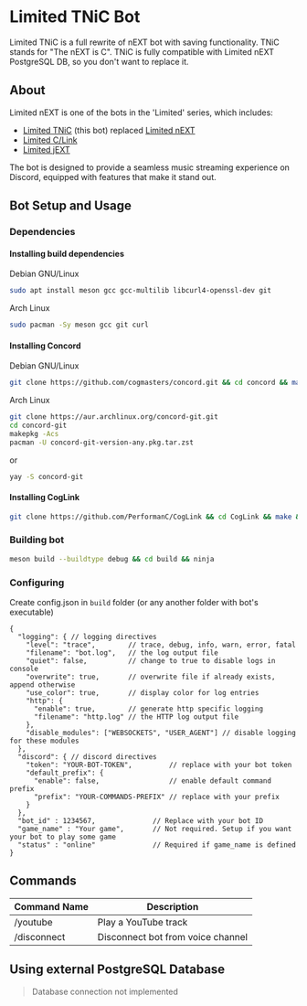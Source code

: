 # Limited TNiC Bot

Limited TNiC is a full rewrite of nEXT bot with saving functionality. TNiC stands for "The nEXT is C". TNiC is fully compatible with Limited nEXT PostgreSQL DB, so you don't want to replace it.

## About

Limited nEXT is one of the bots in the 'Limited' series, which includes:

- [Limited TNiC](https://github.com/at-elcapitan/Limited-TNiC) (this bot) replaced [Limited nEXT](https://github.com/at-elcapitan/Limited_Py)
- [Limited C/Link](https://github.com/at-elcapitan/Limited-C_Link)
- [Limited jEXT](https://github.com/at-elcapitan/AT-Limited_jEXT)

The bot is designed to provide a seamless music streaming experience on Discord, equipped with features that make it stand out.

## Bot Setup and Usage

### Dependencies

#### Installing build dependencies

Debian GNU/Linux
```bash
sudo apt install meson gcc gcc-multilib libcurl4-openssl-dev git
```

Arch Linux
```bash
sudo pacman -Sy meson gcc git curl
```

#### Installing Concord

Debian GNU/Linux
```bash
git clone https://github.com/cogmasters/concord.git && cd concord && make && sudo make install
```

Arch Linux
```bash
git clone https://aur.archlinux.org/concord-git.git
cd concord-git
makepkg -Acs
pacman -U concord-git-version-any.pkg.tar.zst
```
or
```bash
yay -S concord-git
```

#### Installing CogLink

```bash
git clone https://github.com/PerformanC/CogLink && cd CogLink && make && sudo make install
```

### Building bot

```bash
meson build --buildtype debug && cd build && ninja
```

### Configuring

Create config.json in `build` folder (or any another folder with bot's executable)

```
{
  "logging": { // logging directives
    "level": "trace",        // trace, debug, info, warn, error, fatal
    "filename": "bot.log",   // the log output file
    "quiet": false,          // change to true to disable logs in console
    "overwrite": true,       // overwrite file if already exists, append otherwise
    "use_color": true,       // display color for log entries
    "http": {
      "enable": true,        // generate http specific logging
      "filename": "http.log" // the HTTP log output file
    },
    "disable_modules": ["WEBSOCKETS", "USER_AGENT"] // disable logging for these modules
  },
  "discord": { // discord directives
    "token": "YOUR-BOT-TOKEN",         // replace with your bot token
    "default_prefix": {                 
      "enable": false,                 // enable default command prefix
      "prefix": "YOUR-COMMANDS-PREFIX" // replace with your prefix
    }
  },
  "bot_id" : 1234567,              // Replace with your bot ID
  "game_name" : "Your game",       // Not required. Setup if you want your bot to play some game
  "status" : "online"              // Required if game_name is defined
} 
```

## Commands

| Command Name      | Description                                        |
| ----------------- | -------------------------------------------------- |
| /youtube          | Play a YouTube track                               |
| /disconnect       | Disconnect bot from voice channel                  |

## Using external PostgreSQL Database

> Database connection not implemented
